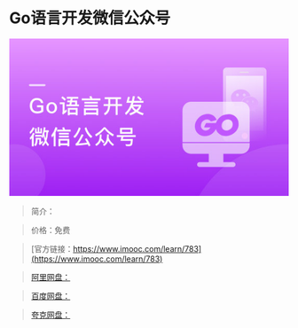 # Go语言开发微信公众号

![img](../../assets/5fe442f80001838205400304.jpg)

> 简介：

> 价格：免费

> [官方链接：https://www.imooc.com/learn/783](https://www.imooc.com/learn/783)

> [阿里网盘：]()

> [百度网盘：]()

> [夸克网盘：]()
